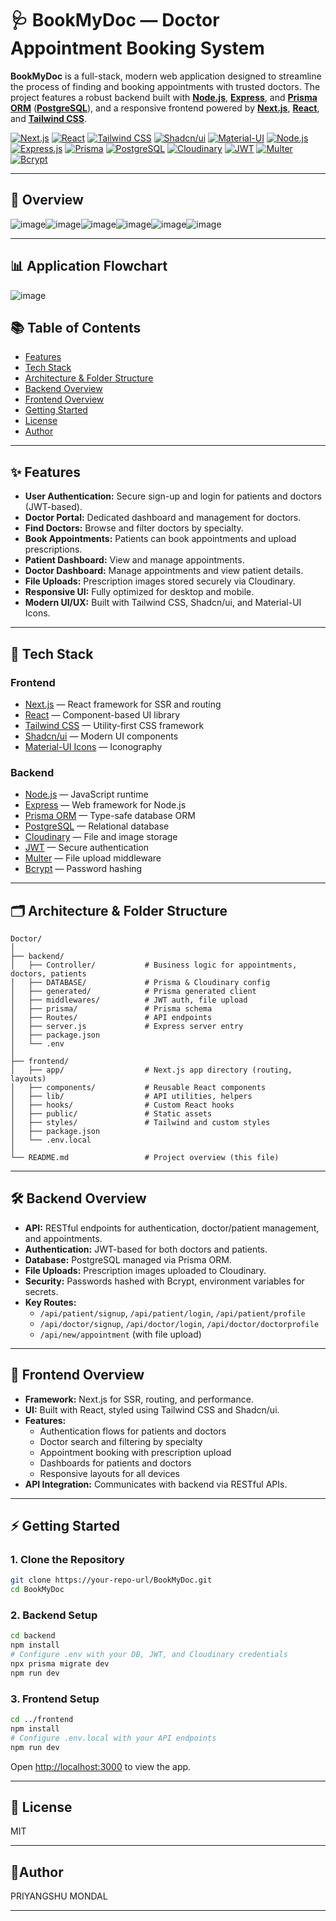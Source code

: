 # 🩺 BookMyDoc — Doctor Appointment Booking System

**BookMyDoc** is a full-stack, modern web application designed to streamline the process of finding and booking appointments with trusted doctors. The project features a robust backend built with [**Node.js**](https://nodejs.org/), [**Express**](https://expressjs.com/), and [**Prisma ORM**](https://www.prisma.io/) ([**PostgreSQL**](https://www.postgresql.org/)), and a responsive frontend powered by [**Next.js**](https://nextjs.org/), [**React**](https://react.dev/), and [**Tailwind CSS**](https://tailwindcss.com/).


[![Next.js](https://img.shields.io/badge/Next.js-000?style=for-the-badge&logo=nextdotjs&logoColor=white)](https://nextjs.org/) [![React](https://img.shields.io/badge/React-20232A?style=for-the-badge&logo=react&logoColor=61DAFB)](https://react.dev/) [![Tailwind CSS](https://img.shields.io/badge/TailwindCSS-06B6D4?style=for-the-badge&logo=tailwindcss&logoColor=white)](https://tailwindcss.com/) [![Shadcn/ui](https://img.shields.io/badge/Shadcn%2Fui-111827?style=for-the-badge)](https://ui.shadcn.com/) [![Material-UI](https://img.shields.io/badge/Material--UI-007FFF?style=for-the-badge&logo=mui&logoColor=white)](https://mui.com/) [![Node.js](https://img.shields.io/badge/Node.js-43853D?style=for-the-badge&logo=node.js&logoColor=white)](https://nodejs.org/) [![Express.js](https://img.shields.io/badge/Express.js-404D59?style=for-the-badge)](https://expressjs.com/) [![Prisma](https://img.shields.io/badge/Prisma-2D3748?style=for-the-badge&logo=prisma&logoColor=white)](https://www.prisma.io/) [![PostgreSQL](https://img.shields.io/badge/PostgreSQL-4169E1?style=for-the-badge&logo=postgresql&logoColor=white)](https://www.postgresql.org/) [![Cloudinary](https://img.shields.io/badge/Cloudinary-3448C5?style=for-the-badge&logo=cloudinary&logoColor=white)](https://cloudinary.com/) [![JWT](https://img.shields.io/badge/JWT-black?style=for-the-badge&logo=JSON%20web%20tokens)](https://jwt.io/) [![Multer](https://img.shields.io/badge/Multer-FFCA28?style=for-the-badge)](https://github.com/expressjs/multer) [![Bcrypt](https://img.shields.io/badge/Bcrypt-003A70?style=for-the-badge)](https://github.com/kelektiv/node.bcrypt.js/)

---
## 📸 Overview

![image](/frontend/public/ss/home.png)![image](/frontend/public/ss/login.png)![image](/frontend/public/ss/register.png)![image](/frontend/public/ss/doctors.png)![image](/frontend/public/ss/about.png)![image](/frontend/public/ss/contact.png)

---
## 📊 Application Flowchart

![image](/frontend/public/Untitled%20diagram%20_%20Mermaid%20Chart-2025-07-30-144135.png)

## 📚 Table of Contents

- [Features](#features)
- [Tech Stack](#tech-stack)
- [Architecture & Folder Structure](#architecture--folder-structure)
- [Backend Overview](#backend-overview)
- [Frontend Overview](#frontend-overview)
- [Getting Started](#getting-started)
- [License](#license)
- [Author](#author)

---

## ✨ Features

- **User Authentication:** Secure sign-up and login for patients and doctors (JWT-based).
- **Doctor Portal:** Dedicated dashboard and management for doctors.
- **Find Doctors:** Browse and filter doctors by specialty.
- **Book Appointments:** Patients can book appointments and upload prescriptions.
- **Patient Dashboard:** View and manage appointments.
- **Doctor Dashboard:** Manage appointments and view patient details.
- **File Uploads:** Prescription images stored securely via Cloudinary.
- **Responsive UI:** Fully optimized for desktop and mobile.
- **Modern UI/UX:** Built with Tailwind CSS, Shadcn/ui, and Material-UI Icons.

---

## 🚀 Tech Stack

### **Frontend**

- [Next.js](https://nextjs.org/) — React framework for SSR and routing
- [React](https://react.dev/) — Component-based UI library
- [Tailwind CSS](https://tailwindcss.com/) — Utility-first CSS framework
- [Shadcn/ui](https://ui.shadcn.com/) — Modern UI components
- [Material-UI Icons](https://mui.com/material-ui/material-icons/) — Iconography

### **Backend**

- [Node.js](https://nodejs.org/) — JavaScript runtime
- [Express](https://expressjs.com/) — Web framework for Node.js
- [Prisma ORM](https://www.prisma.io/) — Type-safe database ORM
- [PostgreSQL](https://www.postgresql.org/) — Relational database
- [Cloudinary](https://cloudinary.com/) — File and image storage
- [JWT](https://jwt.io/) — Secure authentication
- [Multer](https://github.com/expressjs/multer) — File upload middleware
- [Bcrypt](https://github.com/kelektiv/node.bcrypt.js/) — Password hashing

---

## 🗂️ Architecture & Folder Structure

```
Doctor/
│
├── backend/
│   ├── Controller/           # Business logic for appointments, doctors, patients
│   ├── DATABASE/             # Prisma & Cloudinary config
│   ├── generated/            # Prisma generated client
│   ├── middlewares/          # JWT auth, file upload
│   ├── prisma/               # Prisma schema
│   ├── Routes/               # API endpoints
│   ├── server.js             # Express server entry
│   ├── package.json
│   └── .env
│
├── frontend/
│   ├── app/                  # Next.js app directory (routing, layouts)
│   ├── components/           # Reusable React components
│   ├── lib/                  # API utilities, helpers
│   ├── hooks/                # Custom React hooks
│   ├── public/               # Static assets
│   ├── styles/               # Tailwind and custom styles
│   ├── package.json
│   └── .env.local
│
└── README.md                 # Project overview (this file)
```

---

## 🛠️ Backend Overview

- **API:** RESTful endpoints for authentication, doctor/patient management, and appointments.
- **Authentication:** JWT-based for both doctors and patients.
- **Database:** PostgreSQL managed via Prisma ORM.
- **File Uploads:** Prescription images uploaded to Cloudinary.
- **Security:** Passwords hashed with Bcrypt, environment variables for secrets.
- **Key Routes:**
  - `/api/patient/signup`, `/api/patient/login`, `/api/patient/profile`
  - `/api/doctor/signup`, `/api/doctor/login`, `/api/doctor/doctorprofile`
  - `/api/new/appointment` (with file upload)

---

## 🎨 Frontend Overview

- **Framework:** Next.js for SSR, routing, and performance.
- **UI:** Built with React, styled using Tailwind CSS and Shadcn/ui.
- **Features:**
  - Authentication flows for patients and doctors
  - Doctor search and filtering by specialty
  - Appointment booking with prescription upload
  - Dashboards for patients and doctors
  - Responsive layouts for all devices
- **API Integration:** Communicates with backend via RESTful APIs.

---

## ⚡ Getting Started

### 1. **Clone the Repository**

```sh
git clone https://your-repo-url/BookMyDoc.git
cd BookMyDoc
```

### 2. **Backend Setup**

```sh
cd backend
npm install
# Configure .env with your DB, JWT, and Cloudinary credentials
npx prisma migrate dev
npm run dev
```

### 3. **Frontend Setup**

```sh
cd ../frontend
npm install
# Configure .env.local with your API endpoints
npm run dev
```

Open [http://localhost:3000](http://localhost:3000) to view the app.

---

## 📝 License

MIT

---

## 👤Author

PRIYANGSHU MONDAL

---
